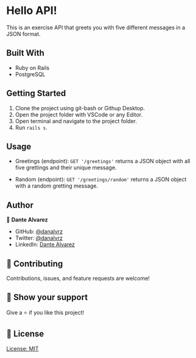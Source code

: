 # Hello API!

This is an exercise API that greets you with five different messages in a JSON format. 

## Built With

- Ruby on Rails
- PostgreSQL


## Getting Started

1. Clone the project using git-bash or Githup Desktop.
2. Open the project folder with VSCode or any Editor.
3. Open terminal and navigate to the project folder.
4. Run `rails s`.

## Usage

- Greetings (endpoint):
`GET '/greetings'`
returns a JSON object with all five grettings and their unique message.

- Random (endpoint):
`GET '/greetings/random'`
returns a JSON object with a random gretting message.


## Author

👤 **Dante Alvarez**

- GitHub: [@danalvrz](https://github.com/danalvrz)
- Twitter: [@danalvrz](https://twitter.com/danalvrz)
- LinkedIn: [Dante Alvarez](https://www.linkedin.com/in/dante-alvarez-p/)

## 🤝 Contributing

Contributions, issues, and feature requests are welcome!


## 👏 Show your support

Give a ⭐️ if you like this project!

## 📝 License

[License: MIT](https://opensource.org/licenses/MIT)